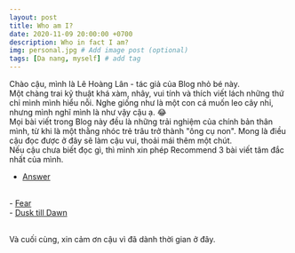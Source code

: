 ```yaml
---
layout: post
title: Who am I?
date: 2020-11-09 20:00:00 +0700
description: Who in fact I am?
img: personal.jpg # Add image post (optional)
tags: [Da nang, myself] # add tag
---
```


Chào cậu, mình là Lê Hoàng Lân - tác giả của Blog nhỏ bé này.
<br>
Một chàng trai kỹ thuật khá xàm, nhây, vui tính và thích viết lách những thứ chỉ mình mình hiểu nỗi. Nghe giống như là một con cá muốn leo cây nhỉ, nhưng mình nghĩ mình là như vậy cậu ạ. 😂
<br>
Mọi bài viết trong Blog này đều là những trải nghiệm của chính bản thân mình, từ khi là một thằng nhóc trẻ trâu trở thành "ông cụ non". Mong là điều cậu đọc được ở đây sẽ làm cậu vui, thoải mái thêm một chút.
<br>
Nếu cậu chưa biết đọc gì, thì mình xin phép Recommend 3 bài viết tâm đắc nhất của mình.
<br>
- <a href="https://keiblog.github.io/answer/" target="_blank">Answer</a>
<br>
- <a href="https://keiblog.github.io/fear/" target="_blank">Fear</a>
<br>
- <a href="https://keiblog.github.io/dusk-till-dawn/" target="_blank">Dusk till Dawn</a>
<br>
<br>
<p class="left">
Và cuối cùng, xin cảm ơn cậu vì đã dành thời gian ở đây.
</p>
